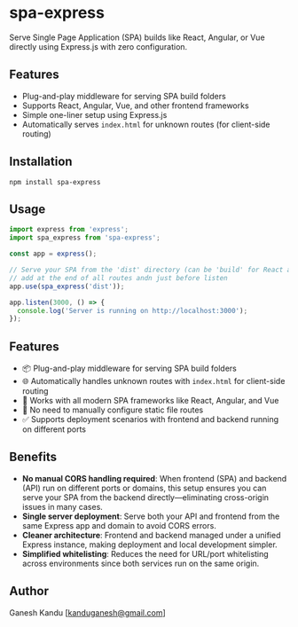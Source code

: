 # spa-express

Serve Single Page Application (SPA) builds like React, Angular, or Vue directly using Express.js with zero configuration.

## Features

- Plug-and-play middleware for serving SPA build folders
- Supports React, Angular, Vue, and other frontend frameworks
- Simple one-liner setup using Express.js
- Automatically serves `index.html` for unknown routes (for client-side routing)

## Installation

``npm install spa-express``

## Usage

```js
import express from 'express';
import spa_express from 'spa-express';

const app = express();

// Serve your SPA from the 'dist' directory (can be 'build' for React apps)
// add at the end of all routes andn just before listen
app.use(spa_express('dist'));

app.listen(3000, () => {
  console.log('Server is running on http://localhost:3000');
});
```
## Features

- 📦 Plug-and-play middleware for serving SPA build folders
- 🌐 Automatically handles unknown routes with `index.html` for client-side routing
- 🚀 Works with all modern SPA frameworks like React, Angular, and Vue
- 🔧 No need to manually configure static file routes
- ✅ Supports deployment scenarios with frontend and backend running on different ports

## Benefits

- **No manual CORS handling required**: When frontend (SPA) and backend (API) run on different ports or domains, this setup ensures you can serve your SPA from the backend directly—eliminating cross-origin issues in many cases.
- **Single server deployment**: Serve both your API and frontend from the same Express app and domain to avoid CORS errors.
- **Cleaner architecture**: Frontend and backend managed under a unified Express instance, making deployment and local development simpler.
- **Simplified whitelisting**: Reduces the need for URL/port whitelisting across environments since both services run on the same origin.

## Author

Ganesh Kandu [kanduganesh@gmail.com]
